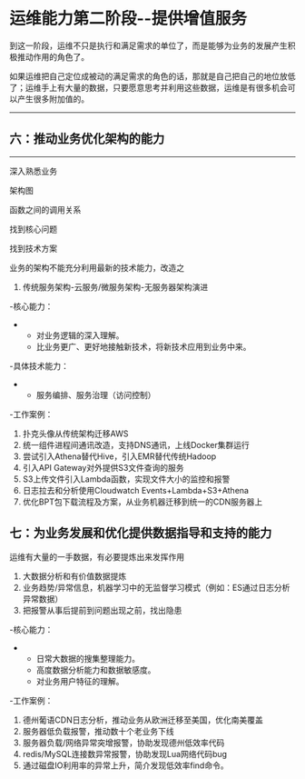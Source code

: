 # 运维能力第二阶段--提供增值服务

到这一阶段，运维不只是执行和满足需求的单位了，而是能够为业务的发展产生积极推动作用的角色了。

如果运维把自己定位成被动的满足需求的角色的话，那就是自己把自己的地位放低了；运维手上有大量的数据，只要愿意思考并利用这些数据，运维是有很多机会可以产生很多附加值的。

---

## 六：推动业务优化架构的能力

---

深入熟悉业务

架构图

函数之间的调用关系

找到核心问题

找到技术方案

业务的架构不能充分利用最新的技术能力，改造之

1. 传统服务架构-云服务/微服务架构-无服务器架构演进

-核心能力：

* * 对业务逻辑的深入理解。
  * 比业务更广、更好地接触新技术，将新技术应用到业务中来。

-具体技术能力：

* * 服务编排、服务治理（访问控制）

-工作案例：

1. 扑克头像从传统架构迁移AWS
2. 统一组件进程间通讯改造，支持DNS通讯，上线Docker集群运行
3. 尝试引入Athena替代Hive，引入EMR替代传统Hadoop
4. 引入API Gateway对外提供S3文件查询的服务
5. S3上传文件引入Lambda函数，实现文件大小的监控和报警
6. 日志拉去和分析使用Cloudwatch Events+Lambda+S3+Athena
7. 优化BPT包下载流程及方案，从业务机器迁移到统一的CDN服务器上

## 七：为业务发展和优化提供数据指导和支持的能力

运维有大量的一手数据，有必要提炼出来发挥作用

1. 大数据分析和有价值数据提炼
2. 业务趋势/异常信息，机器学习中的无监督学习模式（例如：ES通过日志分析异常数据）
3. 把报警从事后提前到问题出现之前，找出隐患

-核心能力：

* * 日常大数据的搜集整理能力。
  * 高度数据分析能力和数据敏感度。
  * 对业务用户特征的理解。

-工作案例：

1. 德州葡语CDN日志分析，推动业务从欧洲迁移至美国，优化南美覆盖
2. 服务器低负载报警，推动数十个老业务下线
3. 服务器负载/网络异常突增报警，协助发现德州低效率代码
4. redis/MySQL连接数异常报警，协助发现Lua网络代码bug
5. 通过磁盘IO利用率的异常上升，简介发现低效率find命令。



